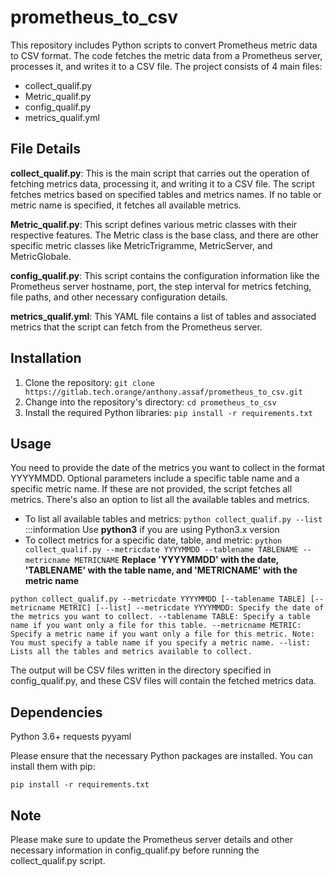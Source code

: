 # prometheus_to_csv
This repository includes Python scripts to convert Prometheus metric data to CSV format. The code fetches the metric data from a Prometheus server, processes it, and writes it to a CSV file. The project consists of 4 main files:


- collect_qualif.py
- Metric_qualif.py
- config_qualif.py
- metrics_qualif.yml

## File Details
**collect_qualif.py**: This is the main script that carries out the operation of fetching metrics data, processing it, and writing it to a CSV file. The script fetches metrics based on specified tables and metrics names. If no table or metric name is specified, it fetches all available metrics.

**Metric_qualif.py**: This script defines various metric classes with their respective features. The Metric class is the base class, and there are other specific metric classes like MetricTrigramme, MetricServer, and MetricGlobale.

**config_qualif.py**: This script contains the configuration information like the Prometheus server hostname, port, the step interval for metrics fetching, file paths, and other necessary configuration details.

**metrics_qualif.yml**: This YAML file contains a list of tables and associated metrics that the script can fetch from the Prometheus server.

## Installation 
1. Clone the repository:
`git clone https://gitlab.tech.orange/anthony.assaf/prometheus_to_csv.git`
2. Change into the repository's directory:
`cd prometheus_to_csv` 
3. Install the required Python libraries:
`pip install -r requirements.txt`


## Usage
You need to provide the date of the metrics you want to collect in the format YYYYMMDD. Optional parameters include a specific table name and a specific metric name. If these are not provided, the script fetches all metrics. There's also an option to list all the available tables and metrics.

- To list all available tables and metrics: 
`python collect_qualif.py --list`
:::information Use **python3** if you are using Python3.x version
- To collect metrics for a specific date, table, and metric:
`python collect_qualif.py --metricdate YYYYMMDD --tablename TABLENAME --metricname METRICNAME`
**Replace 'YYYYMMDD' with the date, 'TABLENAME' with the table name, and 'METRICNAME' with the metric name** 

`python collect_qualif.py --metricdate YYYYMMDD [--tablename TABLE] [--metricname METRIC] [--list]
--metricdate YYYYMMDD: Specify the date of the metrics you want to collect.
--tablename TABLE: Specify a table name if you want only a file for this table.
--metricname METRIC: Specify a metric name if you want only a file for this metric. Note: You must specify a table name if you specify a metric name.
--list: Lists all the tables and metrics available to collect.`

The output will be CSV files written in the directory specified in config_qualif.py, and these CSV files will contain the fetched metrics data.

## Dependencies
Python 3.6+
requests
pyyaml

Please ensure that the necessary Python packages are installed. You can install them with pip:

`pip install -r requirements.txt`

## Note

Please make sure to update the Prometheus server details and other necessary information in config_qualif.py before running the collect_qualif.py script.
